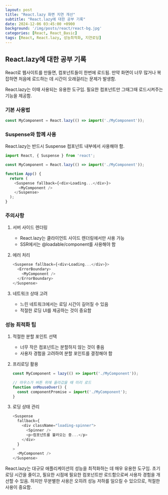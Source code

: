 ```yaml
---
layout: post
title: "React.lazy 화면 지연 개선"
subtitle: "React.lazy에 대한 공부 기록"
date: 2024-12-06 03:45:00 +0900
background: '/img/posts/react/react-bg.jpg'
categories: [React, React_Basic]
tags: [React, React.lazy, 성능최적화, 지연로딩]
---
```


## React.lazy에 대한 공부 기록

React로 웹사이트를 만들면, 컴포넌트들이 한번에 로드됨.
만약 화면이 너무 많거나 복잡하면 처음에 로드하는 데 시간이 오래걸리는 문제가 발생함.

React.lazy는 이때 사용되는 유용한 도구임.
필요한 컴포넌트만 그때그때 로드시켜주는 기능을 제공함.

### 기본 사용법
```javascript
const MyComponent = React.lazy(() => import('./MyComponent'));
```

### Suspense와 함께 사용
React.lazy는 반드시 Suspense 컴포넌트 내부에서 사용해야 함.
```javascript
import React, { Suspense } from 'react';

const MyComponent = React.lazy(() => import('./MyComponent'));

function App() {
  return (
    <Suspense fallback={<div>Loading...</div>}>
      <MyComponent />
    </Suspense>
  );
}
```

### 주의사항

1. 서버 사이드 렌더링
   - React.lazy는 클라이언트 사이드 렌더링에서만 사용 가능
   - SSR에서는 @loadable/component를 사용해야 함

2. 에러 처리
   ```javascript
   <Suspense fallback={<div>Loading...</div>}>
     <ErrorBoundary>
       <MyComponent />
     </ErrorBoundary>
   </Suspense>
   ```

3. 네트워크 상태 고려
   - 느린 네트워크에서는 로딩 시간이 길어질 수 있음
   - 적절한 로딩 UI를 제공하는 것이 중요함

### 성능 최적화 팁

1. 적절한 분할 포인트 선택
   - 너무 작은 컴포넌트는 분할하지 않는 것이 좋음
   - 사용자 경험을 고려하여 분할 포인트를 결정해야 함

2. 프리로딩 활용
   ```javascript
   const MyComponent = lazy(() => import('./MyComponent'));

   // 마우스가 버튼 위에 올라갔을 때 미리 로드
   function onMouseOver() {
     const componentPromise = import('./MyComponent');
   }
   ```

3. 로딩 상태 관리
   ```javascript
   <Suspense
     fallback={
       <div className="loading-spinner">
         <Spinner />
         <p>컴포넌트를 불러오는 중...</p>
       </div>
     }
   >
     <MyComponent />
   </Suspense>
   ```

React.lazy는 대규모 애플리케이션의 성능을 최적화하는 데 매우 유용한 도구임. 
초기 로딩 시간을 줄이고, 필요한 시점에 필요한 컴포넌트만 로드함으로써 사용자 경험을 개선할 수 있음. 
하지만 무분별한 사용은 오히려 성능 저하를 일으킬 수 있으므로, 적절한 사용이 중요함. 